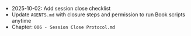 - 2025-10-02: Add session close checklist
- Update `AGENTS.md` with closure steps and permission to run Book scripts anytime
- Chapter: `006 - Session Close Protocol.md`
